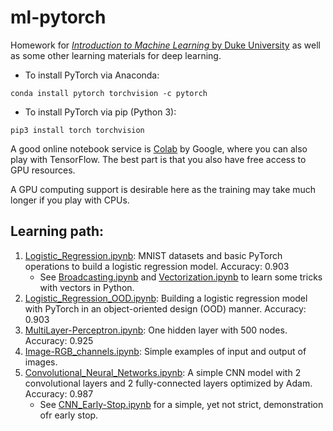 # ml-pytorch
Homework for [*Introduction to Machine Learning* by Duke University](https://www.coursera.org/learn/machine-learning-duke) as well as some other learning materials for deep learning.

- To install PyTorch via Anaconda:
```shell
conda install pytorch torchvision -c pytorch
```

- To install PyTorch via pip (Python 3):
```shell
pip3 install torch torchvision
```

A good online notebook service is [Colab](https://colab.research.google.com/notebooks/intro.ipynb) by Google, where you can also play with TensorFlow. The best part is that you also have free access to GPU resources.

A GPU computing support is desirable here as the training may take much longer if you play with CPUs. 
## Learning path:
1. [Logistic_Regression.ipynb](Logistic_Regression.ipynb): MNIST datasets and basic PyTorch operations to build a logistic regression model. Accuracy: 0.903
    - See [Broadcasting.ipynb](others/Broadcasting.ipynb) and [Vectorization.ipynb](others/Vectorization.ipynb) to learn some tricks with vectors in Python.
2. [Logistic_Regression_OOD.ipynb](Logistic_Regression_OOD.ipynb): Building a logistic regression model with PyTorch in an object-oriented design (OOD) manner. Accuracy: 0.903
3. [MultiLayer-Perceptron.ipynb](MultiLayer-Perceptron.ipynb): One hidden layer with 500 nodes. Accuracy: 0.925
4. [Image-RGB_channels.ipynb](Image-RGB_channels.ipynb): Simple examples of input and output of images.
5. [Convolutional_Neural_Networks.ipynb](Convolutional_Neural_Networks.ipynb): A simple CNN model with 2 convolutional layers and 2 fully-connected layers optimized by Adam. Accuracy: 0.987
    - See [CNN_Early-Stop.ipynb](CNN_Early-Stop.ipynb) for a simple, yet not strict, demonstration ofr early stop.